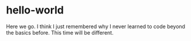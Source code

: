 # hello-world
Here we go.
I think I just remembered why I never learned to code beyond the basics before. This time will be different.
